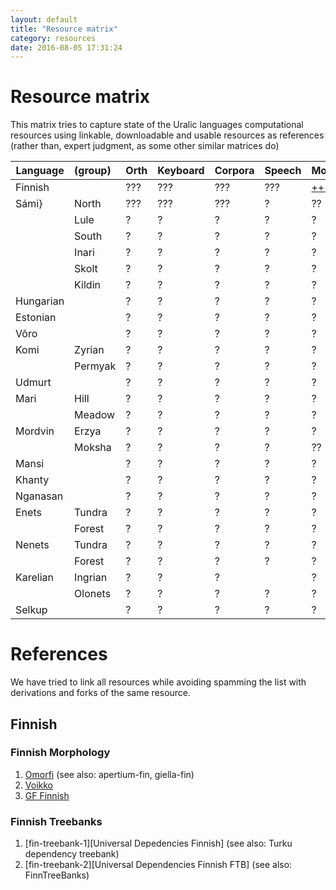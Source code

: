 ```yaml
---
layout: default
title: "Resource matrix"
category: resources
date: 2016-08-05 17:31:24
---
```


# Resource matrix

This matrix tries to capture state of the Uralic languages computational
resources using linkable, downloadable and usable resources as references
(rather than, expert judgment, as some other similar matrices do)

| Language | (group) | Orth | Keyboard | Corpora | Speech | Morph | Treebank | MT |
| --- | :-- | --- | --- | --- | --- | --- | --- | --- |
| Finnish |     | ??? | ??? | ??? | ??? | [+][fin-morph-1][+][fin-morph-2][+][fin-morph-3] | [+][fin-treebank-1][+][fin-treebank-2] | ???  |
| Sámi} | North | ??? | ??? | ??? | ? | ?? | - | ? |
|       | Lule  | ? | ?| ? | ?| ?| ?| ? |
|       | South | ? | ?| ? | ?| ?| ?| ? |
|     | Inari   | ? | ?| ? | ?| ?| ?| ? |
|     | Skolt   | ? | ?| ? | ?| ?| ?| ? |
|     | Kildin  | ?| ? | ? | ?| ?| ?| ? |
| Hungarian |   | ?| ? | ?| ? | ?| ?| ?  |
| Estonian |    | ?| ? | ?| ? | ?| ?| ? |
| Võro |        | ?| ? | ?| ?| ? | ?| ? |
| Komi | Zyrian | ?| ? | ?| ?| ?| ? |
|      | Permyak | ?| ? | ?| ?| ?| ? |
| Udmurt |      | ?| ?| ? | ?| ? | ?| ? |
| Mari   | Hill | ?| ? | ?| ?| ?| ? |
|        | Meadow | ?| ? | ?| ?| ?| ? |
| Mordvin | Erzya | ?| ?| ? | ?| ?| ? |
|         | Moksha | ?| ? | ?| ?|??| ? |
| Mansi   |       | ?| ? | ?| ? | ?| ?| ? |
| Khanty  |       | ?| ? | ?| ? | ?| ?| ? |
| Nganasan |      | ?| ? | ?| ?| ? | ?| ? |
| Enets | Tundra  | ?| ? | ?| ?| ?| ? |
|       | Forest  | ?| ? | ?| ?| ?| ? |
| Nenets | Tundra | ?| ? | ?| ?| ?| ? |
|        | Forest | ?| ? | ?| ?| ?| ? |
| Karelian | Ingrian | ? | ?| ? | | ?| 0| ? |
|          | Olonets | ? | ?| ? | ? | ? | ?| ? |
| Selkup |        | ? | ? | ?| ? | ? | ?| ? |

# References

We have tried to link all resources while avoiding spamming the list with
derivations and forks of the same resource.

## Finnish

### Finnish Morphology

1. [Omorfi][fin-morph-1] (see also: apertium-fin, giella-fin)
2. [Voikko][fin-morph-2]
3. [GF Finnish][fin-morph-2]

### Finnish Treebanks

1. [fin-treebank-1][Universal Depedencies Finnish] (see also: Turku dependency treebank)
2. [fin-treebank-2][Universal Dependencies Finnish FTB] (see also: FinnTreeBanks)

[fin-morph-1]: https://github.com/flammie/omorfi
[fin-morph-2]: http://voikko.sf.net/
[fin-morph-3]: http://www.grammaticalframework.org/lib/src/finnish/
[fin-treebank-1]: http://universaldependencies.org/fi/overview/introduction.html
[fin-treebank-2]: http://www.ling.helsinki.fi/kieliteknologia/tutkimus/treebank/
